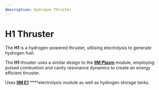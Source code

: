 ```yaml
---
description: Hydrogen Thruster
---
```


# H1 Thruster

The **H1** is a hydrogen-powered thruster, utilising electrolysis to generate hydrogen fuel.

The **H1** thruster uses a similar design to the [**IIM Plasm**](../plasm.md) module, employing pulsed combustion and cavity resonance dynamics to create an energy efficient thruster.

Uses [**IIM E1**](e1.md) ****electrolysis module as well as hydrogen storage tanks.



